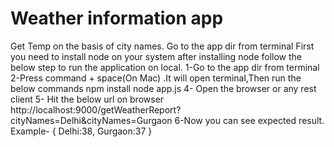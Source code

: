 # Weather information app
Get Temp on the basis of city names.
Go to the app dir from terminal 
First you need to install node on your system after installing node follow the below step to run the application on local.
1-Go to the app dir from terminal 
2-Press command + space(On Mac) .It will open terminal,Then run the below commands
     npm install
     node app.js
4- Open the browser or any rest client
5- Hit the below url on browser
    http://localhost:9000/getWeatherReport?cityNames=Delhi&cityNames=Gurgaon
6-Now you can see expected result.
Example- 
  {
    Delhi:38,
    Gurgaon:37
  }